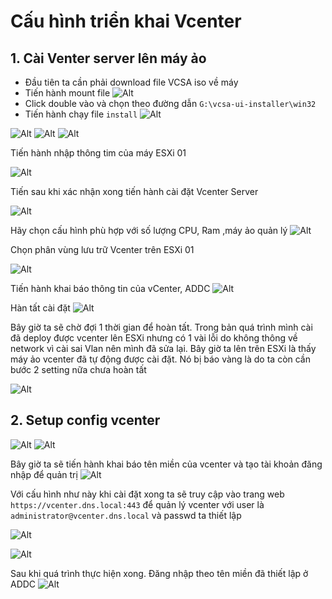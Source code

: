 # Cấu hình triển khai Vcenter
## 1. Cài Venter server lên máy ảo
- Đầu tiên ta cần phải download file VCSA iso về máy
- Tiến hành mount file 
  ![Alt](/thuctap/anh/Screenshot_815.png)
- Click double vào và chọn theo đường dẫn `G:\vcsa-ui-installer\win32`
- Tiến hành chạy file `install`
  ![Alt](/thuctap/anh/Screenshot_816.png)

![Alt](/thuctap/anh/Screenshot_817.png)
![Alt](/thuctap/anh/Screenshot_818.png)
![Alt](/thuctap/anh/Screenshot_819.png)

Tiến hành nhập thông tim của máy ESXi 01

![Alt](/thuctap/anh/Screenshot_820.png)

Tiến sau khi xác nhận xong tiến hành cài đặt Vcenter Server

![Alt](/thuctap/anh/Screenshot_821.png)

Hãy chọn cấu hình phù hợp với số lượng CPU, Ram ,máy ảo quản lý
![Alt](/thuctap/anh/Screenshot_822.png)

Chọn phân vùng lưu trữ Vcenter trên ESXi 01

![Alt](/thuctap/anh/Screenshot_824.png)

Tiến hành khai báo thông tin của vCenter, ADDC
![Alt](/thuctap/anh/Screenshot_825.png)

Hàn tất cài đặt
![Alt](/thuctap/anh/Screenshot_826.png)

Bây giờ ta sẽ chờ đợi 1 thời gian để hoàn tất. Trong bản quá trình mình cài đã deploy được vcenter lên ESXi nhưng có 1 vài lỗi do không thông về network vì cài sai Vlan nên mình đã sửa lại.
Bây giờ ta lên trên ESXi là thấy máy ảo vcenter đã tự động được cài đặt. Nó bị báo vàng là do ta còn cần bước 2 setting nữa chưa hoàn tất

![Alt](/thuctap/anh/Screenshot_827.png)

## 2. Setup config vcenter
![Alt](/thuctap/anh/Screenshot_828.png)
![Alt](/thuctap/anh/Screenshot_829.png)

Bây giờ ta sẽ tiến hành khai báo tên miền của vcenter và tạo tài khoản đăng nhập để quản trị
![Alt](/thuctap/anh/Screenshot_830.png)

Với cấu hình như này khi cài đặt xong ta sẽ truy cập vào trang web `https://vcenter.dns.local:443` để quản lý vcenter với user là `administrator@vcenter.dns.local` và passwd ta thiết lập

![Alt](/thuctap/anh/Screenshot_831.png)

![Alt](/thuctap/anh/Screenshot_832.png)

Sau khi quá trình thực hiện xong. Đăng nhập theo tên miền đã thiết lập ở ADDC
![Alt](/thuctap/anh/Screenshot_832.png)